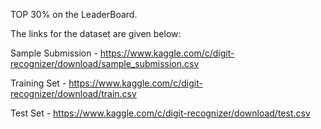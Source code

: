 TOP 30% on the LeaderBoard.

The links for the dataset are given below:

Sample Submission - https://www.kaggle.com/c/digit-recognizer/download/sample_submission.csv

Training Set - https://www.kaggle.com/c/digit-recognizer/download/train.csv

Test Set - https://www.kaggle.com/c/digit-recognizer/download/test.csv
